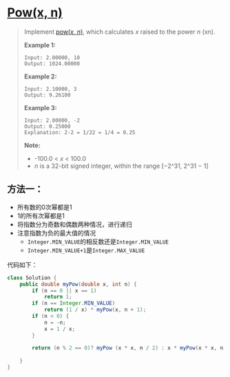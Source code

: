 # [Pow(x, n)][1]

> Implement [pow(*x*, *n*)](http://www.cplusplus.com/reference/valarray/pow/), which calculates *x* raised to the power *n* (xn).
>
> **Example 1:**
>
> ```
> Input: 2.00000, 10
> Output: 1024.00000
> ```
>
> **Example 2:**
>
> ```
> Input: 2.10000, 3
> Output: 9.26100
> ```
>
> **Example 3:**
>
> ```
> Input: 2.00000, -2
> Output: 0.25000
> Explanation: 2-2 = 1/22 = 1/4 = 0.25
> ```
>
> **Note:**
>
> - -100.0 < *x* < 100.0
> - *n* is a 32-bit signed integer, within the range [−2^31, 2^31 − 1]



## 方法一：

* 所有数的0次幂都是1
* 1的所有次幂都是1
* 将指数分为奇数和偶数两种情况，进行递归
* 注意指数为负的最大值的情况
  * `Integer.MIN_VALUE`的相反数还是`Integer.MIN_VALUE`
  * `Integer.MIN_VALUE+1`是`Integer.MAX_VALUE`



代码如下：

```java
class Solution {
    public double myPow(double x, int n) {
        if (n == 0 || x == 1)
            return 1;
        if (n == Integer.MIN_VALUE)
            return (1 / x) * myPow(x, n + 1);
        if (n < 0) {
            n = -n;
            x = 1 / x;
        }
        
        return (n % 2 == 0)? myPow (x * x, n / 2) : x * myPow(x * x, n / 2);
        
    }
}
```



[1]: https://leetcode.com/problems/powx-n/